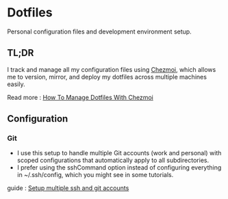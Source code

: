 # Dotfiles

Personal configuration files and development environment setup.

## TL;DR

I track and manage all my configuration files using [Chezmoi](https://www.chezmoi.io/), which allows me to version, mirror, and deploy my dotfiles across multiple machines easily.

Read more : [How To Manage Dotfiles With Chezmoi](https://jerrynsh.com/how-to-manage-dotfiles-with-chezmoi/)

## Configuration

### Git

- I use this setup to handle multiple Git accounts (work and personal) with scoped configurations that automatically apply to all subdirectories.
- I prefer using the sshCommand option instead of configuring everything in ~/.ssh/config, which you might see in some tutorials.

guide : [Setup multiple ssh and git accounts ](https://gregheartcloud.medium.com/how-to-setup-multiple-ssh-and-git-accounts-on-one-computer-8411e1213613)
